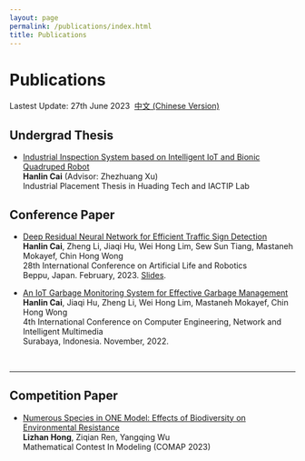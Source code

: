 ```yaml
---
layout: page
permalink: /publications/index.html
title: Publications
---
```


# Publications

Lastest Update: 27th June 2023&nbsp;  [中文 (Chinese Version)](https://caihanlin.com/publications-zh/)

## Undergrad Thesis

- [Industrial Inspection System based on Intelligent IoT and Bionic Quadruped Robot](https://caihanlin.com/mypaper/thesis/IP-thesis.pdf)<br>**Hanlin Cai** (Advisor: Zhezhuang Xu)<br>Industrial Placement Thesis in Huading Tech and IACTIP Lab<br>

## Conference Paper

- [Deep Residual Neural Network for Efficient Traffic Sign Detection](https://caihanlin.com/mypaper/202302ICAROB.pdf)<br>**Hanlin Cai**, Zheng Li, Jiaqi Hu, Wei Hong Lim, Sew Sun Tiang, Mastaneh Mokayef, Chin Hong Wong<br>28th International Conference on Artificial Life and Robotics<br>Beppu, Japan. February, 2023. [Slides](https://caihanlin.com/mypaper/slides/2023-ICAROB-Pre.pdf).

- [An IoT Garbage Monitoring System for Effective Garbage Management](https://caihanlin.com/mypaper/202208cenim.pdf)<br>**Hanlin Cai**, Jiaqi Hu, Zheng Li, Wei Hong Lim, Mastaneh Mokayef, Chin Hong Wong<br>4th International Conference on Computer Engineering, Network and Intelligent Multimedia<br>Surabaya, Indonesia. November, 2022.<br>

<br>

---

## Competition Paper

- [Numerous Species in ONE Model: Effects of Biodiversity on Environmental Resistance](https://caihanlin.com/mypaper/modeling/2023COMAP2308434.pdf)<br>**Lizhan Hong**, Ziqian Ren, Yangqing Wu
<br>Mathematical Contest In Modeling (COMAP 2023)<br>
